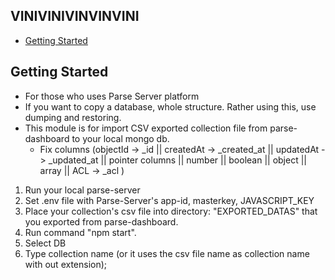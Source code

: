 ## VINIVINIVINVINVINI

- [Getting Started](#getting_started)

## Getting Started <a name = "getting_started"></a>

* For those who uses Parse Server platform
* If you want to copy a database, whole structure. Rather using this, use dumping and restoring. 
* This module is for import CSV exported collection file from parse-dashboard to your local mongo db. 
    - Fix columns 
    (objectId -> _id || createdAt -> _created_at || updatedAt -> _updated_at || pointer columns || number || boolean || object || array || ACL -> _acl )

1. Run your local parse-server
2. Set .env file with Parse-Server's app-id, masterkey, JAVASCRIPT_KEY
3. Place your collection's csv file into directory: "EXPORTED_DATAS" that you exported from parse-dashboard.
4. Run command "npm start". 
5. Select DB
6. Type collection name (or it uses the csv file name as collection name with out extension);



